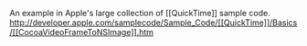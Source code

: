 An example in Apple's large collection of [[QuickTime]] sample code. 
 http://developer.apple.com/samplecode/Sample_Code/[[QuickTime]]/Basics/[[CocoaVideoFrameToNSImage]].htm